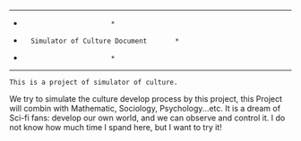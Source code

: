 *********************************************************
*							*
*		Simulator of Culture Document		*
*							*
*********************************************************

	This is a project of simulator of culture.
We try to simulate the culture develop process by this project,
this Project will combin with Mathematic, Sociology, Psychology...etc.
It is a dream of Sci-fi fans: develop our own world, and we can observe and control it.
I do not know how much time I spand here, but I want to try it!

